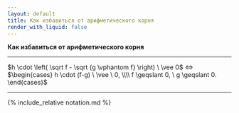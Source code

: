 ```yaml
---
layout: default
title: Как избавиться от арифметического корня
render_with_liquid: false
---
```


**Как избавиться от арифметического корня**

--- ---

$h \cdot \left( \sqrt f - \sqrt {g \vphantom f} \right) \ \vee 0$     $\Longleftrightarrow$     $\begin{cases} h \cdot (f-g) \ \vee \ 0, \\\\ f \geqslant 0, \ g \geqslant 0. \end{cases}$

--- ---

{% include_relative notation.md %}
